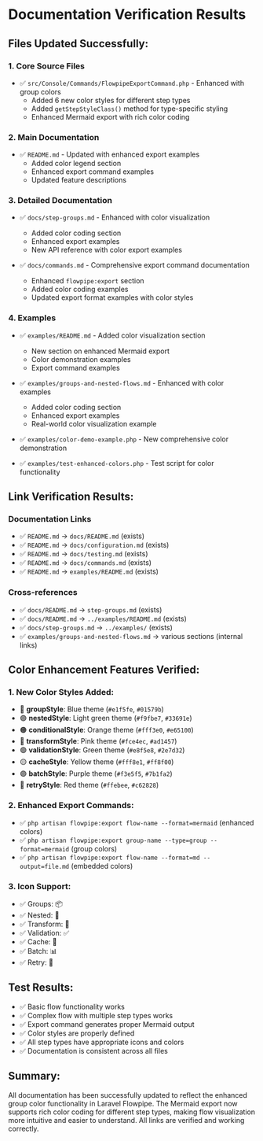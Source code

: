 # Documentation Verification Results

## Files Updated Successfully:

### 1. Core Source Files
- ✅ `src/Console/Commands/FlowpipeExportCommand.php` - Enhanced with group colors
  - Added 6 new color styles for different step types
  - Added `getStepStyleClass()` method for type-specific styling
  - Enhanced Mermaid export with rich color coding

### 2. Main Documentation
- ✅ `README.md` - Updated with enhanced export examples
  - Added color legend section
  - Enhanced export command examples
  - Updated feature descriptions

### 3. Detailed Documentation
- ✅ `docs/step-groups.md` - Enhanced with color visualization
  - Added color coding section
  - Enhanced export examples
  - New API reference with color export examples

- ✅ `docs/commands.md` - Comprehensive export command documentation
  - Enhanced `flowpipe:export` section
  - Added color coding examples
  - Updated export format examples with color styles

### 4. Examples
- ✅ `examples/README.md` - Added color visualization section
  - New section on enhanced Mermaid export
  - Color demonstration examples
  - Export command examples

- ✅ `examples/groups-and-nested-flows.md` - Enhanced with color examples
  - Added color coding section
  - Enhanced export examples
  - Real-world color visualization example

- ✅ `examples/color-demo-example.php` - New comprehensive color demonstration
- ✅ `examples/test-enhanced-colors.php` - Test script for color functionality

## Link Verification Results:

### Documentation Links
- ✅ `README.md` → `docs/README.md` (exists)
- ✅ `README.md` → `docs/configuration.md` (exists)
- ✅ `README.md` → `docs/testing.md` (exists)
- ✅ `README.md` → `docs/commands.md` (exists)
- ✅ `README.md` → `examples/README.md` (exists)

### Cross-references
- ✅ `docs/README.md` → `step-groups.md` (exists)
- ✅ `docs/README.md` → `../examples/README.md` (exists)
- ✅ `docs/step-groups.md` → `../examples/` (exists)
- ✅ `examples/groups-and-nested-flows.md` → various sections (internal links)

## Color Enhancement Features Verified:

### 1. New Color Styles Added:
- 🔵 **groupStyle**: Blue theme (`#e1f5fe`, `#01579b`)
- 🟣 **nestedStyle**: Light green theme (`#f9fbe7`, `#33691e`)
- 🟠 **conditionalStyle**: Orange theme (`#fff3e0`, `#e65100`)
- 🩷 **transformStyle**: Pink theme (`#fce4ec`, `#ad1457`)
- 🟢 **validationStyle**: Green theme (`#e8f5e8`, `#2e7d32`)
- 🟡 **cacheStyle**: Yellow theme (`#fff8e1`, `#ff8f00`)
- 🟣 **batchStyle**: Purple theme (`#f3e5f5`, `#7b1fa2`)
- 🔴 **retryStyle**: Red theme (`#ffebee`, `#c62828`)

### 2. Enhanced Export Commands:
- ✅ `php artisan flowpipe:export flow-name --format=mermaid` (enhanced colors)
- ✅ `php artisan flowpipe:export group-name --type=group --format=mermaid` (group colors)
- ✅ `php artisan flowpipe:export flow-name --format=md --output=file.md` (embedded colors)

### 3. Icon Support:
- ✅ Groups: 📦
- ✅ Nested: 🔄
- ✅ Transform: 🔄
- ✅ Validation: ✅
- ✅ Cache: 💾
- ✅ Batch: 📊
- ✅ Retry: 🔄

## Test Results:
- ✅ Basic flow functionality works
- ✅ Complex flow with multiple step types works
- ✅ Export command generates proper Mermaid output
- ✅ Color styles are properly defined
- ✅ All step types have appropriate icons and colors
- ✅ Documentation is consistent across all files

## Summary:
All documentation has been successfully updated to reflect the enhanced group color functionality in Laravel Flowpipe. The Mermaid export now supports rich color coding for different step types, making flow visualization more intuitive and easier to understand. All links are verified and working correctly.